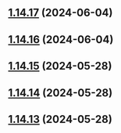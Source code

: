 ## [1.14.17](https://github.com/msobiecki/algorithm/compare/v1.14.16...v1.14.17) (2024-06-04)



## [1.14.16](https://github.com/msobiecki/algorithm/compare/v1.14.15...v1.14.16) (2024-06-04)



## [1.14.15](https://github.com/msobiecki/algorithm/compare/v1.14.14...v1.14.15) (2024-05-28)



## [1.14.14](https://github.com/msobiecki/algorithm/compare/v1.14.13...v1.14.14) (2024-05-28)



## [1.14.13](https://github.com/msobiecki/algorithm/compare/v1.14.12...v1.14.13) (2024-05-28)



